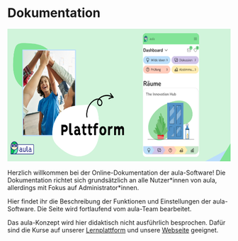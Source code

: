 # Dokumentation
<img src="/screenshots/Plattformquer.png" alt="Plattform" style="height: 300px;">


Herzlich willkommen bei der Online-Dokumentation der aula-Software! 
Die Dokumentation richtet sich grundsätzlich an alle Nutzer\*innen von aula, allerdings mit Fokus auf Administrator\*innen. 

Hier findet ihr die Beschreibung der Funktionen und Einstellungen der aula-Software. Die Seite wird fortlaufend vom aula-Team bearbeitet.


Das aula-Konzept wird hier didaktisch nicht ausführlich besprochen. Dafür sind die Kurse auf unserer [Lernplattform](https://learning.aula.de) und unsere [Webseite](www.aula.de) geeignet.

